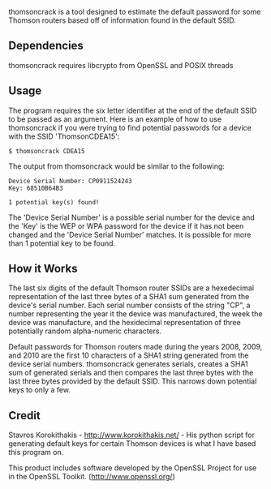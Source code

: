 thomsoncrack is a tool designed to estimate the default password
for some Thomson routers based off of information found in the
default SSID.

Dependencies
-----------
thomsoncrack requires libcrypto from OpenSSL and POSIX threads

Usage
-----
The program requires the six letter identifier at the end of the
default SSID to be passed as an argument. Here is an example of
how to use thomsoncrack if you were trying to find potential passwords
for a device with the SSID 'ThomsonCDEA15':

	$ thomsoncrack CDEA15

The output from thomsoncrack would be similar to the following:

	Device Serial Number: CP0911524243
	Key: 68510B64B3
	
	1 potential key(s) found!

The 'Device Serial Number' is a possible serial number for the device
and the 'Key' is the WEP or WPA password for the device if it has not
been changed and the 'Device Serial Number' matches. It is possible for
more than 1 potential key to be found.

How it Works
------------
The last six digits of the default Thomson router SSIDs are a hexedecimal
representation of the last three bytes of a SHA1 sum generated from the
device's serial number. Each serial number consists of the string "CP",
a number representing the year it the device was manufactured, the week
the device was manufacture, and the hexidecimal representation of three
potentially random alpha-numeric characters.

Default passwords for Thomson routers made during the years 2008, 2009, and
2010 are the first 10 characters of a SHA1 string generated from the device
serial numbers. thomsoncrack generates serials, creates a SHA1 sum of generated
serials and then compares the last three bytes with the last three bytes provided
by the default SSID. This narrows down potential keys to only a few.

Credit
------
Stavros Korokithakis - http://www.korokithakis.net/ - His python script for generating
default keys for certain Thomson devices is what I have based this program on.

This product includes software developed by the OpenSSL Project for use in the OpenSSL
Toolkit. (http://www.openssl.org/)
